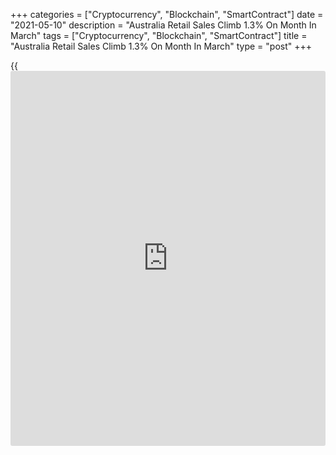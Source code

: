 +++
categories = ["Cryptocurrency", "Blockchain", "SmartContract"]
date = "2021-05-10"
description = "Australia Retail Sales Climb 1.3% On Month In March"
tags = ["Cryptocurrency", "Blockchain", "SmartContract"]
title = "Australia Retail Sales Climb 1.3% On Month In March"
type = "post"
+++

{{<iframe id="large-banner" src="https://www.bounty.group/#slide=20.0" width="100%" height="600" scrolling="no" style="border: 0px solid rgb(216, 221, 230); border-radius: 3px;">}}

The total value of retail sales in Australia was up a seasonally
adjusted 1.3 percent on month in March, the Australian Bureau of
Statistics said on Monday - coming in at A$30.699 billion.

That follows the 0.8 percent contraction in February.

On a yearly basis, retail sales climbed 2.2 percent.

Individually, food retailing was down 0.9 percent on month, while
household goods fell 0.1 percent, clothing climbed 5.4 percent,
department stores were up 8.5 percent, cafes and takeout food gained 4.8
percent and other retailing rose .4 percent.

In the first quarter of 2021, retail sales fell 0.5 percent and gained
4.7 percent on year at A$86.393 billion.

For comments and feedback [contact](https://www.playgroundfx.com/contact/): editorial@rtt[news](https://www.letsplayfx.com/blog/forex-news-website/).com

[Economic News][1]

 **What parts of the world are seeing the best (and worst) economic
performances lately? Click[here][2] to check out our [Econ Scorecard][2]
and find out! See up-to-the-moment [ranking](https://www.playgroundfx.com/blog/crypto-exchange-ranking/)s for the best and worst
performers in [GDP][3], [unemployment rate][4], [inflation][5] and much
more.**

   1. www.rtt[news](https://www.letsplayfx.com/blog/forex-news-website/).com/Content/EconomicNews.aspx
   2. www.rtt[news](https://www.letsplayfx.com/blog/forex-news-website/).com/economic-scorecard/world-rank/PPI/highest-performance.aspx
   3. www.rtt[news](https://www.letsplayfx.com/blog/forex-news-website/).com/economic-scorecard/world-rank/GDP/highest-performance.aspx
   4. www.rtt[news](https://www.letsplayfx.com/blog/forex-news-website/).com/economic-scorecard/world-rank/unemployment-rate/lowest-performance.aspx
   5. www.rtt[news](https://www.letsplayfx.com/blog/forex-news-website/).com/economic-scorecard/world-rank/CPI/highest-performance.aspx